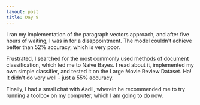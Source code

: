 ```yaml
---
layout: post
title: Day 9
---
```

I ran my implementation of the paragraph vectors approach, and after five hours of waiting, I was in for a disappointment. The model couldn't achieve better than 52% accuracy, which is very poor. 

Frustrated, I searched for the most commonly used methods of document classification, which led me to Naive Bayes. I read about it, implemented my own simple classifier, and tested it on the Large Movie Review Dataset. Ha! It didn't do very well - just a 55% accuracy. 

Finally, I had a small chat with Aadil, wherein he recommended me to try running a toolbox on my computer, which I am going to do now.
